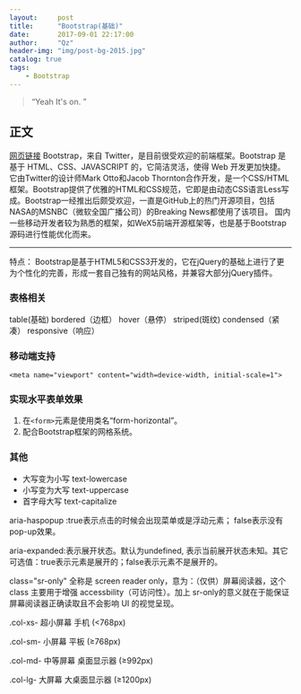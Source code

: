 ```yaml
---
layout:     post
title:      "Bootstrap(基础)"
date:       2017-09-01 22:17:00
author:     "Qz"
header-img: "img/post-bg-2015.jpg"
catalog: true
tags:
    - Bootstrap
---
```


> “Yeah It's on. ”


## 正文
[网页链接]()
Bootstrap，来自 Twitter，是目前很受欢迎的前端框架。Bootstrap 是基于 HTML、CSS、JAVASCRIPT 的，它简洁灵活，使得 Web 开发更加快捷。 它由Twitter的设计师Mark Otto和Jacob Thornton合作开发，是一个CSS/HTML框架。Bootstrap提供了优雅的HTML和CSS规范，它即是由动态CSS语言Less写成。Bootstrap一经推出后颇受欢迎，一直是GitHub上的热门开源项目，包括NASA的MSNBC（微软全国广播公司）的Breaking News都使用了该项目。 国内一些移动开发者较为熟悉的框架，如WeX5前端开源框架等，也是基于Bootstrap源码进行性能优化而来。

----------

特点：
Bootstrap是基于HTML5和CSS3开发的，它在jQuery的基础上进行了更为个性化的完善，形成一套自己独有的网站风格，并兼容大部分jQuery插件。

### 表格相关
table(基础)
bordered（边框）
hover（悬停）
striped(斑纹)
condensed（紧凑）
responsive（响应）

### 移动端支持
```
<meta name="viewport" content="width=device-width, initial-scale=1">
```

### 实现水平表单效果
1. 在`<form>`元素是使用类名“form-horizontal”。
2. 配合Bootstrap框架的网格系统。

### 其他
* 大写变为小写 text-lowercase  
* 小写变为大写 text-uppercase 
* 首字母大写 text-capitalize

aria-haspopup :true表示点击的时候会出现菜单或是浮动元素； false表示没有pop-up效果。

aria-expanded:表示展开状态。默认为undefined, 表示当前展开状态未知。其它可选值：true表示元素是展开的；false表示元素不是展开的。

class="sr-only"
全称是 screen reader only，意为：（仅供）屏幕阅读器，这个 class 主要用于增强 accessbility（可访问性）。加上 sr-only的意义就在于能保证屏幕阅读器正确读取且不会影响 UI 的视觉呈现。



.col-xs- 超小屏幕 手机 (<768px)

.col-sm- 小屏幕 平板 (≥768px)

.col-md- 中等屏幕 桌面显示器 (≥992px)

.col-lg- 大屏幕 大桌面显示器 (≥1200px)

 